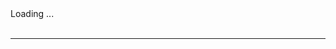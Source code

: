 <div id="code">Loading ...</div>
<a id='problem' style="display: block; text-align: center; visibility: hidden">Go to Problem</a>
<hr>

<div id='noenter' style="visibility: hidden">
    <h3  style="display: block; text-align: center">Not Entered</h3>
    <label >Your Score:</label><input id='score' />
    <a id='compete' onclick='window.solution.compete()' style="display: block; text-align: center">Compete</a>
</div>
<div id='entered' style="visibility: hidden">
    <h3 style="display: block; text-align: center">Entered</h3>
    <h3 id='showscore'  style="display: block; text-align: center">Score: x</h3>
    <h3 id='rank' style="display: block; text-align: center; visibility: hidden">Rank: x</h3>
    <h3 id='challenger' style="display: block; text-align: center; visibility: hidden">Challenger: x</h3>
    <a id='lock' onclick='window.solution.lock()' style="display: block; text-align: center; visibility: hidden" >Lock</a>
    <a id='challenge' onclick='window.solution.challenge()' style="display: block; text-align: center;visibility: hidden"  >Challenge</a>
    <a id='revoke' onclick='window.solution.revoke()' style="display: block; text-align: center;visibility: hidden" >Revoke</a>
</div>
<script src="/assets/js/solution.js"></script>
